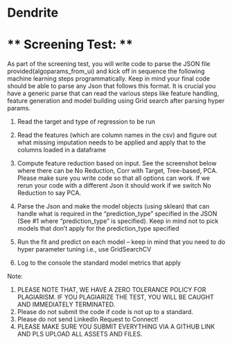 # Dendrite

# ** Screening Test: **

As part of the screening test, you will write code to parse the JSON file provided(algoparams_from_ui) and kick off in sequence the following machine learning steps programmatically. Keep in mind your final code should be able to parse any Json that follows this format. It is crucial you have a generic parse that can read the various steps like feature handling, feature generation and model building using Grid search after parsing hyper params.


1) Read the target and type of regression to be run
 
2) Read the features (which are column names in the csv) and figure out what missing imputation needs to be applied and apply that to the columns loaded in a dataframe
 
3) Compute feature reduction based on input. See the screenshot below where there can be No Reduction, Corr with Target, Tree-based, PCA. Please make sure you write code so that all options can work. If we rerun your code with a different Json it should work if we switch No Reduction to say PCA.
 
4) Parse the Json and make the model objects (using sklean) that can handle what is required in the “prediction_type” specified in the JSON (See #1 where “prediction_type” is specified). Keep in mind not to pick models that don’t apply for the prediction_type specified
 
5) Run the fit and predict on each model – keep in mind that you need to do hyper parameter tuning i.e., use GridSearchCV
 
6) Log to the console the standard model metrics that apply

Note:
1.	PLEASE NOTE THAT, WE HAVE A ZERO TOLERANCE POLICY FOR PLAGIARISM. IF YOU PLAGIARIZE THE TEST, YOU WILL BE CAUGHT AND IMMEDIATELY TERMINATED.
2.	Please do not submit the code if code is not up to a standard.
3.	Please do not send LinkedIn Request to Connect!
4.	PLEASE MAKE SURE YOU SUBMIT EVERYTHING VIA A GITHUB LINK AND PLS UPLOAD ALL ASSETS AND FILES.


